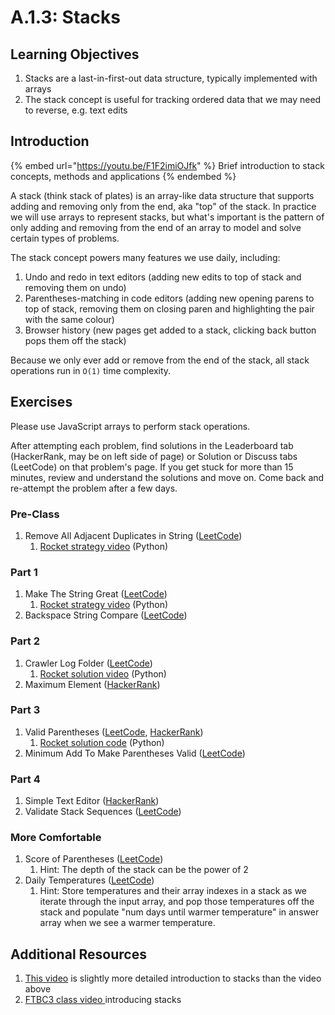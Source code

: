 # A.1.3: Stacks

## Learning Objectives

1. Stacks are a last-in-first-out data structure, typically implemented with arrays
2. The stack concept is useful for tracking ordered data that we may need to reverse, e.g. text edits

## Introduction

{% embed url="https://youtu.be/F1F2imiOJfk" %}
Brief introduction to stack concepts, methods and applications
{% endembed %}

A stack (think stack of plates) is an array-like data structure that supports adding and removing only from the end, aka "top" of the stack. In practice we will use arrays to represent stacks, but what's important is the pattern of only adding and removing from the end of an array to model and solve certain types of problems.

The stack concept powers many features we use daily, including:

1. Undo and redo in text editors (adding new edits to top of stack and removing them on undo)
2. Parentheses-matching in code editors (adding new opening parens to top of stack, removing them on closing paren and highlighting the pair with the same colour)
3. Browser history (new pages get added to a stack, clicking back button pops them off the stack)

Because we only ever add or remove from the end of the stack, all stack operations run in `O(1)` time complexity.

## Exercises

Please use JavaScript arrays to perform stack operations.

After attempting each problem, find solutions in the Leaderboard tab (HackerRank, may be on left side of page) or Solution or Discuss tabs (LeetCode) on that problem's page. If you get stuck for more than 15 minutes, review and understand the solutions and move on. Come back and re-attempt the problem after a few days.

### Pre-Class

1. Remove All Adjacent Duplicates in String ([LeetCode](https://leetcode.com/problems/remove-all-adjacent-duplicates-in-string/))
   1. [Rocket strategy video](https://youtu.be/y---RCHCdD4?t=4613) (Python)

### Part 1

1. Make The String Great ([LeetCode](https://leetcode.com/problems/make-the-string-great/))
   1. [Rocket strategy video](https://youtu.be/y---RCHCdD4?t=4457) (Python)
2. Backspace String Compare ([LeetCode](https://leetcode.com/problems/backspace-string-compare/))

### Part 2

1. Crawler Log Folder ([LeetCode](https://leetcode.com/problems/crawler-log-folder/))
   1. [Rocket solution video](https://youtu.be/y---RCHCdD4?t=2460) (Python)
2. Maximum Element ([HackerRank](https://www.hackerrank.com/challenges/maximum-element/problem?isFullScreen=true))

### Part 3

1. Valid Parentheses ([LeetCode](https://leetcode.com/problems/valid-parentheses/), [HackerRank](https://www.hackerrank.com/challenges/balanced-brackets/problem?isFullScreen=true))
   1. [Rocket solution code](https://pastebin.com/qGbG1BAN) (Python)
2. Minimum Add To Make Parentheses Valid ([LeetCode](https://leetcode.com/problems/minimum-add-to-make-parentheses-valid/))

### Part 4

1. Simple Text Editor ([HackerRank](https://www.hackerrank.com/challenges/simple-text-editor/problem?isFullScreen=true))
2. Validate Stack Sequences ([LeetCode](https://leetcode.com/problems/validate-stack-sequences/))

### More Comfortable

1. Score of Parentheses ([LeetCode](https://leetcode.com/problems/score-of-parentheses/))
   1. Hint: The depth of the stack can be the power of 2
2. Daily Temperatures ([LeetCode](https://leetcode.com/problems/daily-temperatures/))
   1. Hint: Store temperatures and their array indexes in a stack as we iterate through the input array, and pop those temperatures off the stack and populate "num days until warmer temperature" in answer array when we see a warmer temperature.

## Additional Resources

1. [This video](https://www.youtube.com/watch?v=F1F2imiOJfk) is slightly more detailed introduction to stacks than the video above
2. [FTBC3 class video ](https://youtu.be/y---RCHCdD4?t=559)introducing stacks
